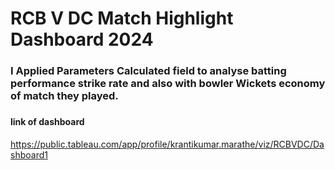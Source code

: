 # RCB V DC Match Highlight Dashboard 2024
### I Applied Parameters Calculated field to analyse batting performance strike rate and also with bowler Wickets economy of match they played.
### 
#### link of dashboard
https://public.tableau.com/app/profile/krantikumar.marathe/viz/RCBVDC/Dashboard1

